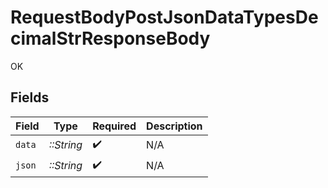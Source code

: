 # RequestBodyPostJsonDataTypesDecimalStrResponseBody

OK


## Fields

| Field              | Type               | Required           | Description        |
| ------------------ | ------------------ | ------------------ | ------------------ |
| `data`             | *::String*         | :heavy_check_mark: | N/A                |
| `json`             | *::String*         | :heavy_check_mark: | N/A                |